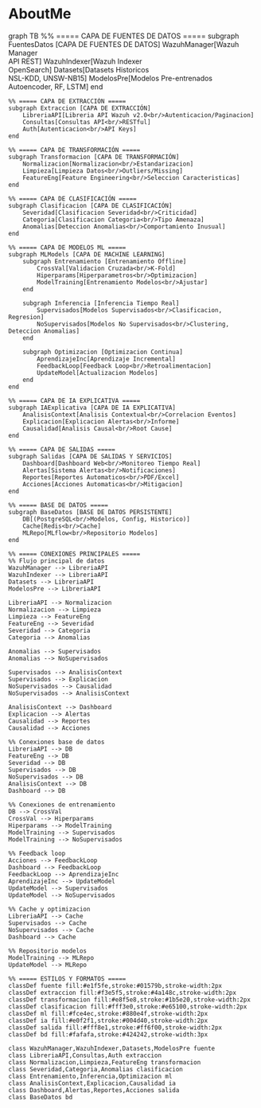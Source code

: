# AboutMe

graph TB
    %% ===== CAPA DE FUENTES DE DATOS =====
    subgraph FuentesDatos [CAPA DE FUENTES DE DATOS]
        WazuhManager[Wazuh Manager<br/>API REST]
        WazuhIndexer[Wazuh Indexer<br/>OpenSearch]
        Datasets[Datasets Historicos<br/>NSL-KDD, UNSW-NB15]
        ModelosPre[Modelos Pre-entrenados<br/>Autoencoder, RF, LSTM]
    end

    %% ===== CAPA DE EXTRACCIÓN =====
    subgraph Extraccion [CAPA DE EXTRACCIÓN]
        LibreriaAPI[Libreria API Wazuh v2.0<br/>Autenticacion/Paginacion]
        Consultas[Consultas API<br/>RESTful]
        Auth[Autenticacion<br/>API Keys]
    end

    %% ===== CAPA DE TRANSFORMACIÓN =====
    subgraph Transformacion [CAPA DE TRANSFORMACIÓN]
        Normalizacion[Normalizacion<br/>Estandarizacion]
        Limpieza[Limpieza Datos<br/>Outliers/Missing]
        FeatureEng[Feature Engineering<br/>Seleccion Caracteristicas]
    end

    %% ===== CAPA DE CLASIFICACIÓN =====
    subgraph Clasificacion [CAPA DE CLASIFICACIÓN]
        Severidad[Clasificacion Severidad<br/>Criticidad]
        Categoria[Clasificacion Categoria<br/>Tipo Amenaza]
        Anomalias[Deteccion Anomalias<br/>Comportamiento Inusual]
    end

    %% ===== CAPA DE MODELOS ML =====
    subgraph MLModels [CAPA DE MACHINE LEARNING]
        subgraph Entrenamiento [Entrenamiento Offline]
            CrossVal[Validacion Cruzada<br/>K-Fold]
            Hiperparams[Hiperparametros<br/>Optimizacion]
            ModelTraining[Entrenamiento Modelos<br/>Ajustar]
        end
        
        subgraph Inferencia [Inferencia Tiempo Real]
            Supervisados[Modelos Supervisados<br/>Clasificacion, Regresion]
            NoSupervisados[Modelos No Supervisados<br/>Clustering, Deteccion Anomalias]
        end
        
        subgraph Optimizacion [Optimizacion Continua]
            AprendizajeInc[Aprendizaje Incremental]
            FeedbackLoop[Feedback Loop<br/>Retroalimentacion]
            UpdateModel[Actualizacion Modelos]
        end
    end

    %% ===== CAPA DE IA EXPLICATIVA =====
    subgraph IAExplicativa [CAPA DE IA EXPLICATIVA]
        AnalisisContext[Analisis Contextual<br/>Correlacion Eventos]
        Explicacion[Explicacion Alertas<br/>Informe]
        Causalidad[Analisis Causal<br/>Root Cause]
    end

    %% ===== CAPA DE SALIDAS =====
    subgraph Salidas [CAPA DE SALIDAS Y SERVICIOS]
        Dashboard[Dashboard Web<br/>Monitoreo Tiempo Real]
        Alertas[Sistema Alertas<br/>Notificaciones]
        Reportes[Reportes Automaticos<br/>PDF/Excel]
        Acciones[Acciones Automaticas<br/>Mitigacion]
    end

    %% ===== BASE DE DATOS =====
    subgraph BaseDatos [BASE DE DATOS PERSISTENTE]
        DB[(PostgreSQL<br/>Modelos, Config, Historico)]
        Cache[Redis<br/>Cache]
        MLRepo[MLflow<br/>Repositorio Modelos]
    end

    %% ===== CONEXIONES PRINCIPALES =====
    %% Flujo principal de datos
    WazuhManager --> LibreriaAPI
    WazuhIndexer --> LibreriaAPI
    Datasets --> LibreriaAPI
    ModelosPre --> LibreriaAPI

    LibreriaAPI --> Normalizacion
    Normalizacion --> Limpieza
    Limpieza --> FeatureEng
    FeatureEng --> Severidad
    Severidad --> Categoria
    Categoria --> Anomalias

    Anomalias --> Supervisados
    Anomalias --> NoSupervisados

    Supervisados --> AnalisisContext
    Supervisados --> Explicacion
    NoSupervisados --> Causalidad
    NoSupervisados --> AnalisisContext

    AnalisisContext --> Dashboard
    Explicacion --> Alertas
    Causalidad --> Reportes
    Causalidad --> Acciones

    %% Conexiones base de datos
    LibreriaAPI --> DB
    FeatureEng --> DB
    Severidad --> DB
    Supervisados --> DB
    NoSupervisados --> DB
    AnalisisContext --> DB
    Dashboard --> DB

    %% Conexiones de entrenamiento
    DB --> CrossVal
    CrossVal --> Hiperparams
    Hiperparams --> ModelTraining
    ModelTraining --> Supervisados
    ModelTraining --> NoSupervisados

    %% Feedback loop
    Acciones --> FeedbackLoop
    Dashboard --> FeedbackLoop
    FeedbackLoop --> AprendizajeInc
    AprendizajeInc --> UpdateModel
    UpdateModel --> Supervisados
    UpdateModel --> NoSupervisados

    %% Cache y optimizacion
    LibreriaAPI --> Cache
    Supervisados --> Cache
    NoSupervisados --> Cache
    Dashboard --> Cache

    %% Repositorio modelos
    ModelTraining --> MLRepo
    UpdateModel --> MLRepo

    %% ===== ESTILOS Y FORMATOS =====
    classDef fuente fill:#e1f5fe,stroke:#01579b,stroke-width:2px
    classDef extraccion fill:#f3e5f5,stroke:#4a148c,stroke-width:2px
    classDef transformacion fill:#e8f5e8,stroke:#1b5e20,stroke-width:2px
    classDef clasificacion fill:#fff3e0,stroke:#e65100,stroke-width:2px
    classDef ml fill:#fce4ec,stroke:#880e4f,stroke-width:2px
    classDef ia fill:#e0f2f1,stroke:#004d40,stroke-width:2px
    classDef salida fill:#fff8e1,stroke:#ff6f00,stroke-width:2px
    classDef bd fill:#fafafa,stroke:#424242,stroke-width:3px

    class WazuhManager,WazuhIndexer,Datasets,ModelosPre fuente
    class LibreriaAPI,Consultas,Auth extraccion
    class Normalizacion,Limpieza,FeatureEng transformacion
    class Severidad,Categoria,Anomalias clasificacion
    class Entrenamiento,Inferencia,Optimizacion ml
    class AnalisisContext,Explicacion,Causalidad ia
    class Dashboard,Alertas,Reportes,Acciones salida
    class BaseDatos bd